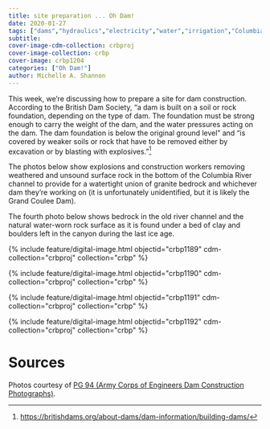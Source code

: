 ```yaml
---
title: site preparation ... Oh Dam!
date: 2020-01-27
tags: ["dams","hydraulics","electricity","water","irrigation","Columbia River","Columbia River Basin"]
subtitle: 
cover-image-cdm-collection: crbproj
cover-image-collection: crbp
cover-image: crbp1204
categories: ["Oh Dam!"]
author: Michelle A. Shannon
---
```


This week, we’re discussing how to prepare a site for dam construction. According to the British Dam Society, “a dam is built on a soil
or rock foundation, depending on the type of dam. The foundation must be strong
enough to carry the weight of the dam, and the water pressures acting on the
dam. The dam foundation is below the original ground level” and “is covered by
weaker soils or rock that have to be removed either by excavation or by
blasting with explosives.”[^1]

The photos below show explosions and construction workers
removing weathered and unsound surface rock in the bottom of the Columbia River
channel to provide for a watertight union of granite bedrock and whichever dam
they’re working on (it is unfortunately unidentified, but it is likely the
Grand Coulee Dam).

The fourth photo below shows bedrock in the old river channel and the
natural water-worn rock surface as it is found under a bed of clay and boulders
left in the canyon during the last ice age.

{% include feature/digital-image.html objectid="crbp1189" cdm-collection="crbproj" collection="crbp" %}

{% include feature/digital-image.html objectid="crbp1190" cdm-collection="crbproj" collection="crbp" %}

{% include feature/digital-image.html objectid="crbp1191" cdm-collection="crbproj" collection="crbp" %}

{% include feature/digital-image.html objectid="crbp1192" cdm-collection="crbproj" collection="crbp" %}

# Sources

Photos courtesy of [PG 94 (Army Corps of Engineers Dam Construction Photographs)](https://archiveswest.orbiscascade.org/ark:/80444/xv165618/op=fstyle.aspx?t=k&amp;q=).

[^1]: https://britishdams.org/about-dams/dam-information/building-dams/

